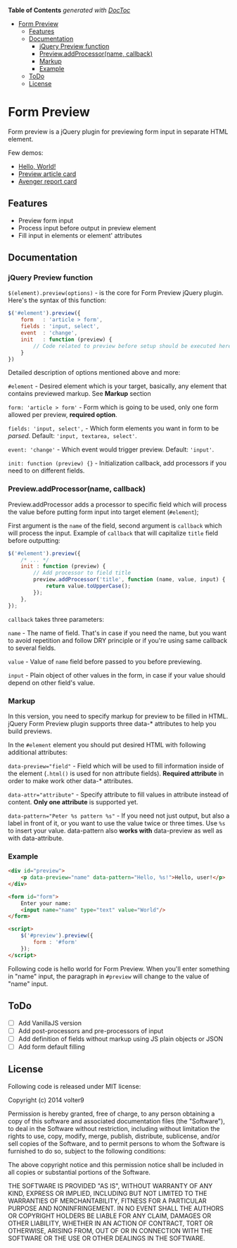 <!-- START doctoc generated TOC please keep comment here to allow auto update -->
<!-- DON'T EDIT THIS SECTION, INSTEAD RE-RUN doctoc TO UPDATE -->
**Table of Contents**  *generated with [DocToc](http://doctoc.herokuapp.com/)*

- [Form Preview](#form-preview)
  - [Features](#features)
  - [Documentation](#documentation)
    - [jQuery Preview function](#jquery-preview-function)
    - [Preview.addProcessor(name, callback)](#previewaddprocessorname-callback)
    - [Markup](#markup)
    - [Example](#example)
  - [ToDo](#todo)
  - [License](#license)

<!-- END doctoc generated TOC please keep comment here to allow auto update -->

# Form Preview

Form preview is a jQuery plugin for previewing form input in separate HTML element.

Few demos:

* [Hello, World!](http://jsfiddle.net/volter9/5gykse6u/)
* [Preview article card](http://jsfiddle.net/volter9/L1x151zf/)
* [Avenger report card](http://volter9.github.io/Form-Preview/)

## Features

* Preview form input
* Process input before output in preview element
* Fill input in elements or element' attributes

## Documentation

### jQuery Preview function

`$(element).preview(options)` - is the core for Form Preview jQuery plugin. Here's the syntax of this function:

```js
$('#element').preview({
	form   : 'article > form',
	fields : 'input, select',
	event  : 'change',
	init   : function (preview) {
		// Code related to preview before setup should be executed here
	}
})
```

Detailed description of options mentioned above and more:

`#element` - Desired element which is your target, basically, any element that contains previewed markup. See **Markup** section

`form: 'article > form'` - Form which is going to be used, only one form allowed per preview, **required option**.

`fields: 'input, select',` - Which form elements you want in form to be *parsed*. Default: `'input, textarea, select'`.

`event: 'change'` - Which event would trigger preview. Default: `'input'`.

`init: function (preview) {}` - Initialization callback, add processors if you need to on different fields.

### Preview.addProcessor(name, callback)

Preview.addProcessor adds a processor to specific field which will process the value before putting form input into target element (`#element`);

First argument is the `name` of the field, second argument is `callback` which will process the input. Example of `callback` that will capitalize `title` field before outputting:

```js
$('#element').preview({
	/* ... */
	init : function (preview) {
		// Add processor to field title
		preview.addProcessor('title', function (name, value, input) {
			return value.toUpperCase();
		});
	},
});
```

`callback` takes three parameters:

`name` - The name of field. That's in case if you need the name, but you want to avoid repetition and follow DRY principle or if you're using same callback to several fields.

`value` - Value of `name` field before passed to you before previewing.

`input` - Plain object of other values in the form, in case if your value should depend on other field's value.

### Markup

In this version, you need to specify markup for preview to be filled in HTML.
jQuery Form Preview plugin supports three data-* attributes to help you build previews.

In the `#element` element you should put desired HTML with following additional attributes:


`data-preview="field"` - Field which will be used to fill information inside of the element (`.html()` is used for non attribute fields). **Required attribute** in order to make work other data-* attributes.

`data-attr="attribute"` - Specify attribute to fill values in attribute instead of content. **Only one attribute** is supported yet.

`data-pattern="Peter %s pattern %s"` - If you need not just output, but also a label in front of it, or you want to use the value twice or three times. Use `%s` to insert your value. data-pattern also **works with** data-preview as well as with data-attribute.

### Example 

```html
<div id="preview">
	<p data-preview="name" data-pattern="Hello, %s!">Hello, user!</p>
</div>

<form id="form">
	Enter your name:
	<input name="name" type="text" value="World"/>
</form>

<script>
	$('#preview').preview({
		form : '#form'
	});
</script>
```

Following code is hello world for Form Preview. When you'll enter something in "name" input, the paragraph in `#preview` will change to the value of "name" input.

## ToDo

- [ ] Add VanillaJS version
- [ ] Add post-processors and pre-processors of input
- [ ] Add definition of fields without markup using JS plain objects or JSON
- [ ] Add form default filling

## License

Following code is released under MIT license:

Copyright (c) 2014 volter9

Permission is hereby granted, free of charge, to any person obtaining a copy
of this software and associated documentation files (the "Software"), to deal
in the Software without restriction, including without limitation the rights
to use, copy, modify, merge, publish, distribute, sublicense, and/or sell
copies of the Software, and to permit persons to whom the Software is
furnished to do so, subject to the following conditions:

The above copyright notice and this permission notice shall be included in
all copies or substantial portions of the Software.

THE SOFTWARE IS PROVIDED "AS IS", WITHOUT WARRANTY OF ANY KIND, EXPRESS OR
IMPLIED, INCLUDING BUT NOT LIMITED TO THE WARRANTIES OF MERCHANTABILITY,
FITNESS FOR A PARTICULAR PURPOSE AND NONINFRINGEMENT. IN NO EVENT SHALL THE
AUTHORS OR COPYRIGHT HOLDERS BE LIABLE FOR ANY CLAIM, DAMAGES OR OTHER
LIABILITY, WHETHER IN AN ACTION OF CONTRACT, TORT OR OTHERWISE, ARISING FROM,
OUT OF OR IN CONNECTION WITH THE SOFTWARE OR THE USE OR OTHER DEALINGS IN
THE SOFTWARE.